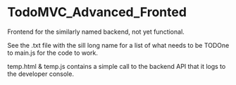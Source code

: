 # TodoMVC_Advanced_Fronted
Frontend for the similarly named backend, not yet functional.


See the .txt file with the sill long name for a list of what needs to be TODOne to main.js for the code to work.

temp.html & temp.js contains a simple call to the backend API that it logs to the developer console.
